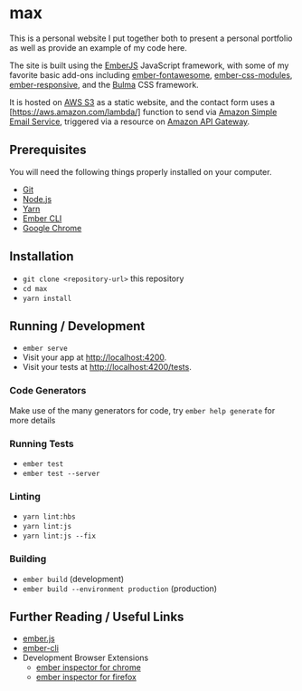 # max

This is a personal website I put together both to present a
personal portfolio as well as provide an example of my code
here.

The site is built using the [EmberJS](https://emberjs.com) JavaScript framework, with some of my favorite basic add-ons including [ember-fontawesome](https://github.com/FortAwesome/ember-fontawesome), [ember-css-modules](https://github.com/salsify/ember-css-modules), [ember-responsive](https://github.com/freshbooks/ember-responsive), and the [Bulma](https://bulma.io/) CSS framework.

It is hosted on [AWS S3](https://aws.amazon.com/s3/) as a static website, and the contact form uses a [https://aws.amazon.com/lambda/] function to send via [Amazon Simple Email Service](https://aws.amazon.com/ses/), triggered via a resource on [Amazon API Gateway](https://aws.amazon.com/api-gateway/).

## Prerequisites

You will need the following things properly installed on your computer.

* [Git](https://git-scm.com/)
* [Node.js](https://nodejs.org/)
* [Yarn](https://yarnpkg.com/)
* [Ember CLI](https://ember-cli.com/)
* [Google Chrome](https://google.com/chrome/)

## Installation

* `git clone <repository-url>` this repository
* `cd max`
* `yarn install`

## Running / Development

* `ember serve`
* Visit your app at [http://localhost:4200](http://localhost:4200).
* Visit your tests at [http://localhost:4200/tests](http://localhost:4200/tests).

### Code Generators

Make use of the many generators for code, try `ember help generate` for more details

### Running Tests

* `ember test`
* `ember test --server`

### Linting

* `yarn lint:hbs`
* `yarn lint:js`
* `yarn lint:js --fix`

### Building

* `ember build` (development)
* `ember build --environment production` (production)

## Further Reading / Useful Links

* [ember.js](https://emberjs.com/)
* [ember-cli](https://ember-cli.com/)
* Development Browser Extensions
  * [ember inspector for chrome](https://chrome.google.com/webstore/detail/ember-inspector/bmdblncegkenkacieihfhpjfppoconhi)
  * [ember inspector for firefox](https://addons.mozilla.org/en-US/firefox/addon/ember-inspector/)
